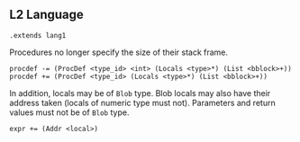 ## L2 Language

```grammar
.extends lang1
```

Procedures no longer specify the size of their stack frame.

```grammar
procdef -= (ProcDef <type_id> <int> (Locals <type>*) (List <bblock>+))
procdef += (ProcDef <type_id> (Locals <type>*) (List <bblock>+))
```

In addition, locals may be of `Blob` type. Blob locals may also have
their address taken (locals of numeric type must not). Parameters
and return values must not be of `Blob` type.

```grammar
expr += (Addr <local>)
```
